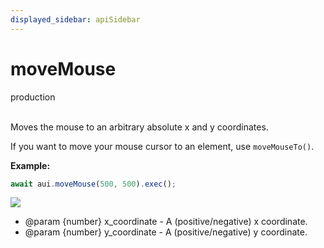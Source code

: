 ```yaml
---
displayed_sidebar: apiSidebar
---
```

# moveMouse
<span class="theme-doc-version-badge badge badge--success">production</span><br/><br/>

Moves the mouse to an arbitrary absolute x and y coordinates.

If you want to move your mouse cursor to an element, use `moveMouseTo()`.

**Example:**
```typescript
await aui.moveMouse(500, 500).exec();
```
![](/img/gif/moveMouse.gif)


   * @param {number} x_coordinate - A (positive/negative) x coordinate.
   * @param {number} y_coordinate - A (positive/negative) y coordinate.
